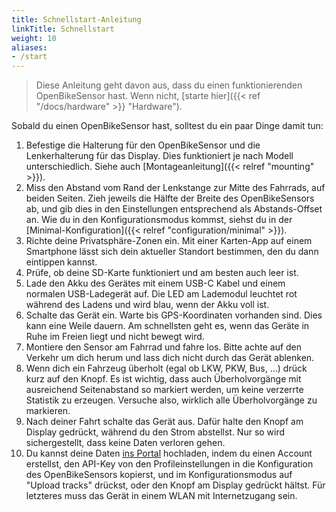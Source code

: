 ```yaml
---
title: Schnellstart-Anleitung
linkTitle: Schnellstart
weight: 10
aliases:
- /start
---
```


> Diese Anleitung geht davon aus, dass du einen funktionierenden OpenBikeSensor
> hast. Wenn nicht, [starte hier]({{< ref "/docs/hardware" >}} "Hardware").

Sobald du einen OpenBikeSensor hast, solltest du ein paar Dinge damit tun:

1. Befestige die Halterung für den OpenBikeSensor und die Lenkerhalterung für
   das Display. Dies funktioniert je nach Modell unterschiedlich. Siehe auch
   [Montageanleitung]({{< relref "mounting" >}}).
2. Miss den Abstand vom Rand der Lenkstange zur Mitte des Fahrrads, auf beiden
   Seiten. Zieh jeweils die Hälfte der Breite des OpenBikeSensors ab, und gib
   dies in den Einstellungen entsprechend als Abstands-Offset an. Wie du in den
   Konfigurationsmodus kommst, siehst du in der [Minimal-Konfiguration]({{<
   relref "configuration/minimal" >}}).
3. Richte deine Privatsphäre-Zonen ein. Mit einer Karten-App auf einem
   Smartphone lässt sich dein aktueller Standort bestimmen, den du dann
   eintippen kannst.
4. Prüfe, ob deine SD-Karte funktioniert und am besten auch leer ist.
5. Lade den Akku des Gerätes mit einem USB-C Kabel und einem normalen
   USB-Ladegerät auf. Die LED am Lademodul leuchtet rot während des Ladens und
   wird blau, wenn der Akku voll ist. 
6. Schalte das Gerät ein. Warte bis GPS-Koordinaten vorhanden sind. Dies kann
   eine Weile dauern. Am schnellsten geht es, wenn das Geräte in Ruhe im Freien
   liegt und nicht bewegt wird.
7. Montiere den Sensor am Fahrrad und fahre los. Bitte achte auf den Verkehr um
   dich herum und lass dich nicht durch das Gerät ablenken.
8. Wenn dich ein Fahrzeug überholt (egal ob LKW, PKW, Bus, ...) drück kurz auf
   den Knopf. Es ist wichtig, dass auch Überholvorgänge mit ausreichend
   Seitenabstand so markiert werden, um keine verzerrte Statistik zu erzeugen.
   Versuche also, wirklich alle Überholvorgänge zu markieren.
9. Nach deiner Fahrt schalte das Gerät aus. Dafür halte den Knopf am Display
   gedrückt, während du den Strom abstellst. Nur so wird sichergestellt, dass
   keine Daten verloren gehen.
10. Du kannst deine Daten [ins Portal](https://openbikesensor.hlrs.de/)
    hochladen, indem du einen Account erstellst, den API-Key von den
    Profileinstellungen in die Konfiguration des OpenBikeSensors kopierst, und
    im Konfigurationsmodus auf "Upload tracks" drückst, oder den Knopf am
    Display gedrückt hältst. Für letzteres muss das Gerät in einem WLAN mit
    Internetzugang sein.
